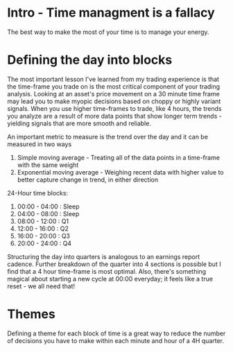 # Intro - Time managment is a fallacy
The best way to make the most of your time is to manage your energy.

# Defining the day into blocks
The most important lesson I've learned from my trading experience is that the time-frame you trade on is the most critical component of your trading analysis. Looking at an asset's price movement on a 30 minute time frame may lead you to make myopic decisions based on choppy or highly variant signals. When you use higher time-frames to trade, like 4 hours, the trends you analyze are a result of more data points that show longer term trends - yielding signals that are more smooth and reliable.

An important metric to measure is the trend over the day and it can be measured in two ways
1. Simple moving average - Treating all of the data points in a time-frame with the same weight
2. Exponential moving average - Weighing recent data with higher value to better capture change in trend, in either direction 
 
24-Hour time blocks:
1. 00:00 - 04:00 : Sleep
2. 04:00 - 08:00 : Sleep
3. 08:00 - 12:00 : Q1
4. 12:00 - 16:00 : Q2
5. 16:00 - 20:00 : Q3
6. 20:00 - 24:00 : Q4

Structuring the day into quarters is  analogous to an earnings report cadence. Further breakdown of the quarter into 4 sections is possible but I find that a 4 hour time-frame is most optimal. Also, there's something magical about starting a new cycle at 00:00 everyday; it feels like a true reset - we all need that!

# Themes
Defining a theme for each block of time is a great way to reduce the number of decisions you have to make within each minute and hour of a 4H quarter.
